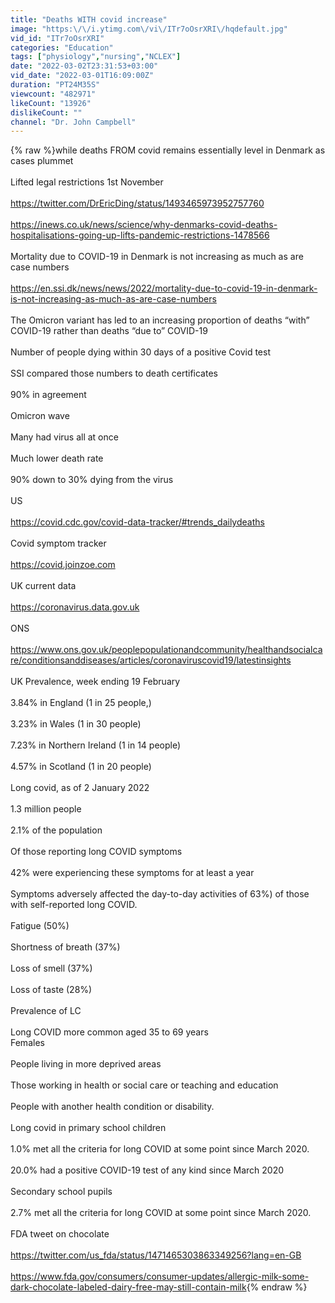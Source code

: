 ```yaml
---
title: "Deaths WITH covid increase"
image: "https:\/\/i.ytimg.com\/vi\/ITr7oOsrXRI\/hqdefault.jpg"
vid_id: "ITr7oOsrXRI"
categories: "Education"
tags: ["physiology","nursing","NCLEX"]
date: "2022-03-02T23:31:53+03:00"
vid_date: "2022-03-01T16:09:00Z"
duration: "PT24M35S"
viewcount: "482971"
likeCount: "13926"
dislikeCount: ""
channel: "Dr. John Campbell"
---
```

{% raw %}while deaths FROM covid remains essentially level in Denmark as cases plummet <br /><br />Lifted legal restrictions 1st November<br /><br /><a rel="nofollow" target="blank" href="https://twitter.com/DrEricDing/status/1493465973952757760">https://twitter.com/DrEricDing/status/1493465973952757760</a><br /><br /><a rel="nofollow" target="blank" href="https://inews.co.uk/news/science/why-denmarks-covid-deaths-hospitalisations-going-up-lifts-pandemic-restrictions-1478566">https://inews.co.uk/news/science/why-denmarks-covid-deaths-hospitalisations-going-up-lifts-pandemic-restrictions-1478566</a><br /><br />Mortality due to COVID-19 in Denmark is not increasing as much as are case numbers<br /><br /><a rel="nofollow" target="blank" href="https://en.ssi.dk/news/news/2022/mortality-due-to-covid-19-in-denmark-is-not-increasing-as-much-as-are-case-numbers">https://en.ssi.dk/news/news/2022/mortality-due-to-covid-19-in-denmark-is-not-increasing-as-much-as-are-case-numbers</a><br /><br />The Omicron variant has led to an increasing proportion of deaths “with” COVID-19 rather than deaths “due to” COVID-19<br /><br />Number of people dying within 30 days of a positive Covid test<br /><br />SSI compared those numbers to death certificates<br /><br />90% in agreement<br /><br />Omicron wave<br /><br />Many had virus all at once<br /><br />Much lower death rate<br /><br />90% down to 30% dying from the virus<br /><br />US<br /><br /><a rel="nofollow" target="blank" href="https://covid.cdc.gov/covid-data-tracker/#trends_dailydeaths">https://covid.cdc.gov/covid-data-tracker/#trends_dailydeaths</a><br /><br />Covid symptom tracker<br /><br /><a rel="nofollow" target="blank" href="https://covid.joinzoe.com">https://covid.joinzoe.com</a><br /><br />UK current data<br /><br /><a rel="nofollow" target="blank" href="https://coronavirus.data.gov.uk">https://coronavirus.data.gov.uk</a><br /><br />ONS<br /><br /><a rel="nofollow" target="blank" href="https://www.ons.gov.uk/peoplepopulationandcommunity/healthandsocialcare/conditionsanddiseases/articles/coronaviruscovid19/latestinsights">https://www.ons.gov.uk/peoplepopulationandcommunity/healthandsocialcare/conditionsanddiseases/articles/coronaviruscovid19/latestinsights</a><br /><br />UK Prevalence, week ending 19 February<br /><br />3.84% in England (1 in 25 people,) <br /><br />3.23% in Wales (1 in 30 people) <br /><br />7.23% in Northern Ireland (1 in 14 people) <br /><br />4.57% in Scotland (1 in 20 people)<br /><br />Long covid, as of 2 January 2022<br /><br />1.3 million people<br /><br />2.1% of the population<br /><br />Of those reporting long COVID symptoms<br /><br />42% were experiencing these symptoms for at least a year<br /><br />Symptoms adversely affected the day-to-day activities of 63%) of those with self-reported long COVID.  <br /><br />Fatigue (50%)<br /><br />Shortness of breath (37%)<br /><br />Loss of smell (37%)<br /><br />Loss of taste (28%)<br /><br />Prevalence of LC<br /><br />Long COVID more common aged 35 to 69 years<br />Females<br /><br />People living in more deprived areas<br /><br />Those working in health or social care or teaching and education<br /><br />People with another health condition or disability. <br /><br />Long covid in primary school children<br /><br />1.0% met all the criteria for long COVID at some point since March 2020. <br /><br />20.0% had a positive COVID-19 test of any kind since March 2020<br /><br />Secondary school pupils<br /><br />2.7% met all the criteria for long COVID at some point since March 2020. <br /><br />FDA tweet on chocolate<br /><br /><a rel="nofollow" target="blank" href="https://twitter.com/us_fda/status/1471465303863349256?lang=en-GB">https://twitter.com/us_fda/status/1471465303863349256?lang=en-GB</a><br /><br /><a rel="nofollow" target="blank" href="https://www.fda.gov/consumers/consumer-updates/allergic-milk-some-dark-chocolate-labeled-dairy-free-may-still-contain-milk">https://www.fda.gov/consumers/consumer-updates/allergic-milk-some-dark-chocolate-labeled-dairy-free-may-still-contain-milk</a>{% endraw %}
